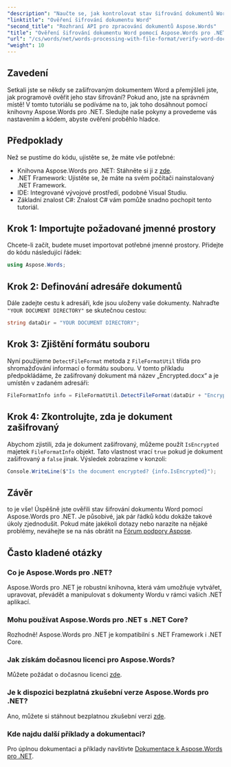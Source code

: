 ```yaml
---
"description": "Naučte se, jak kontrolovat stav šifrování dokumentů Word v aplikacích .NET pomocí výkonné knihovny Aspose.Words. Tento podrobný návod zahrnuje předpoklady, implementaci kódu a užitečné často kladené otázky."
"linktitle": "Ověření šifrování dokumentu Word"
"second_title": "Rozhraní API pro zpracování dokumentů Aspose.Words"
"title": "Ověření šifrování dokumentu Word pomocí Aspose.Words pro .NET"
"url": "/cs/words/net/words-processing-with-file-format/verify-word-document-encryption/"
"weight": 10
---
```


## Zavedení

Setkali jste se někdy se zašifrovaným dokumentem Word a přemýšleli jste, jak programově ověřit jeho stav šifrování? Pokud ano, jste na správném místě! V tomto tutoriálu se podíváme na to, jak toho dosáhnout pomocí knihovny Aspose.Words pro .NET. Sledujte naše pokyny a provedeme vás nastavením a kódem, abyste ověření proběhlo hladce.

## Předpoklady

Než se pustíme do kódu, ujistěte se, že máte vše potřebné:

- Knihovna Aspose.Words pro .NET: Stáhněte si ji z [zde](https://releases.aspose.com/words/net/).
- .NET Framework: Ujistěte se, že máte na svém počítači nainstalovaný .NET Framework.
- IDE: Integrované vývojové prostředí, podobné Visual Studiu.
- Základní znalost C#: Znalost C# vám pomůže snadno pochopit tento tutoriál.

## Krok 1: Importujte požadované jmenné prostory

Chcete-li začít, budete muset importovat potřebné jmenné prostory. Přidejte do kódu následující řádek:

```csharp
using Aspose.Words;
```

## Krok 2: Definování adresáře dokumentů

Dále zadejte cestu k adresáři, kde jsou uloženy vaše dokumenty. Nahraďte `"YOUR DOCUMENT DIRECTORY"` se skutečnou cestou:

```csharp
string dataDir = "YOUR DOCUMENT DIRECTORY";
```

## Krok 3: Zjištění formátu souboru

Nyní použijeme `DetectFileFormat` metoda z `FileFormatUtil` třída pro shromažďování informací o formátu souboru. V tomto příkladu předpokládáme, že zašifrovaný dokument má název „Encrypted.docx“ a je umístěn v zadaném adresáři:

```csharp
FileFormatInfo info = FileFormatUtil.DetectFileFormat(dataDir + "Encrypted.docx");
```

## Krok 4: Zkontrolujte, zda je dokument zašifrovaný

Abychom zjistili, zda je dokument zašifrovaný, můžeme použít `IsEncrypted` majetek `FileFormatInfo` objekt. Tato vlastnost vrací `true` pokud je dokument zašifrovaný a `false` jinak. Výsledek zobrazíme v konzoli:

```csharp
Console.WriteLine($"Is the document encrypted? {info.IsEncrypted}");
```

## Závěr

to je vše! Úspěšně jste ověřili stav šifrování dokumentu Word pomocí Aspose.Words pro .NET. Je působivé, jak pár řádků kódu dokáže takové úkoly zjednodušit. Pokud máte jakékoli dotazy nebo narazíte na nějaké problémy, neváhejte se na nás obrátit na [Fórum podpory Aspose](https://forum.aspose.com/c/words/8).

## Často kladené otázky

### Co je Aspose.Words pro .NET?
Aspose.Words pro .NET je robustní knihovna, která vám umožňuje vytvářet, upravovat, převádět a manipulovat s dokumenty Wordu v rámci vašich .NET aplikací.

### Mohu používat Aspose.Words pro .NET s .NET Core?
Rozhodně! Aspose.Words pro .NET je kompatibilní s .NET Framework i .NET Core.

### Jak získám dočasnou licenci pro Aspose.Words?
Můžete požádat o dočasnou licenci [zde](https://purchase.aspose.com/temporary-license/).

### Je k dispozici bezplatná zkušební verze Aspose.Words pro .NET?
Ano, můžete si stáhnout bezplatnou zkušební verzi [zde](https://releases.aspose.com/).

### Kde najdu další příklady a dokumentaci?
Pro úplnou dokumentaci a příklady navštivte [Dokumentace k Aspose.Words pro .NET](https://reference.aspose.com/words/net/).